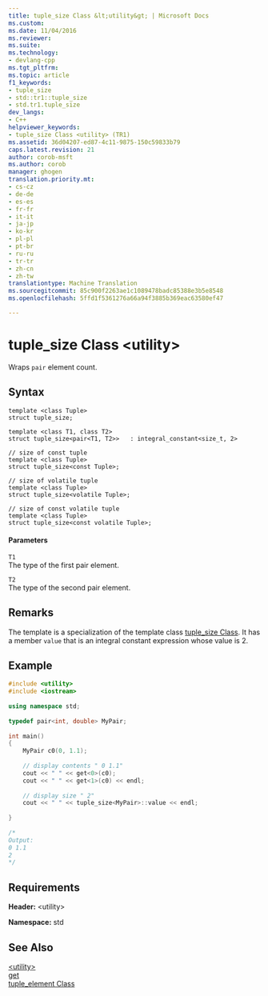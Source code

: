 ```yaml
---
title: tuple_size Class &lt;utility&gt; | Microsoft Docs
ms.custom: 
ms.date: 11/04/2016
ms.reviewer: 
ms.suite: 
ms.technology:
- devlang-cpp
ms.tgt_pltfrm: 
ms.topic: article
f1_keywords:
- tuple_size
- std::tr1::tuple_size
- std.tr1.tuple_size
dev_langs:
- C++
helpviewer_keywords:
- tuple_size Class <utility> (TR1)
ms.assetid: 36d04207-ed87-4c11-9875-150c59833b79
caps.latest.revision: 21
author: corob-msft
ms.author: corob
manager: ghogen
translation.priority.mt:
- cs-cz
- de-de
- es-es
- fr-fr
- it-it
- ja-jp
- ko-kr
- pl-pl
- pt-br
- ru-ru
- tr-tr
- zh-cn
- zh-tw
translationtype: Machine Translation
ms.sourcegitcommit: 85c900f2263ae1c1089478badc85388e3b5e8548
ms.openlocfilehash: 5ffd1f5361276a66a94f3885b369eac63580ef47

---
```

# tuple_size Class &lt;utility&gt;
Wraps `pair` element count.  
  
## Syntax  
  
```
template <class Tuple>
struct tuple_size;

template <class T1, class T2>
struct tuple_size<pair<T1, T2>>   : integral_constant<size_t, 2>

// size of const tuple
template <class Tuple>
struct tuple_size<const Tuple>;

// size of volatile tuple
template <class Tuple>
struct tuple_size<volatile Tuple>;

// size of const volatile tuple
template <class Tuple>
struct tuple_size<const volatile Tuple>;
```  
  
#### Parameters  
 `T1`  
 The type of the first pair element.  
  
 `T2`  
 The type of the second pair element.  
  
## Remarks  
 The template is a specialization of the template class [tuple_size Class](../standard-library/tuple-size-class-tuple.md). It has a member `value` that is an integral constant expression whose value is 2.  
  
## Example  
  
```cpp  
#include <utility>   
#include <iostream>   
  
using namespace std;  
  
typedef pair<int, double> MyPair;  
  
int main()  
{  
    MyPair c0(0, 1.1);  
  
    // display contents " 0 1.1"   
    cout << " " << get<0>(c0);  
    cout << " " << get<1>(c0) << endl;  
  
    // display size " 2"   
    cout << " " << tuple_size<MyPair>::value << endl;  
  
}  
  
/*  
Output:  
0 1.1  
2  
*/  
```  
  
## Requirements  
 **Header:** \<utility>  
  
 **Namespace:** std  
  
## See Also  
 [\<utility>](../standard-library/utility.md)   
 [get](../standard-library/utility-functions.md#get)   
 [tuple_element Class](../standard-library/tuple-element-class-utility.md)



<!--HONumber=Jan17_HO2-->


